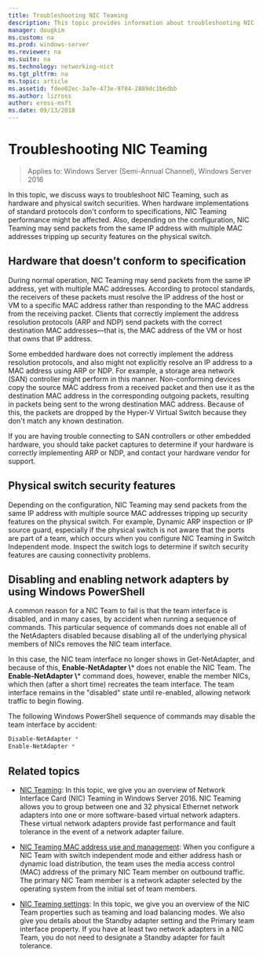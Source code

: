 ```yaml
---
title: Troubleshooting NIC Teaming
description: This topic provides information about troubleshooting NIC Teaming in Windows Server 2016.
manager: dougkim
ms.custom: na
ms.prod: windows-server
ms.reviewer: na
ms.suite: na
ms.technology: networking-nict
ms.tgt_pltfrm: na
ms.topic: article
ms.assetid: fdee02ec-3a7e-473e-9784-2889dc1b6dbb
ms.author: lizross
author: eross-msft
ms.date: 09/13/2018
---
```

# Troubleshooting NIC Teaming

>Applies to: Windows Server (Semi-Annual Channel), Windows Server 2016

In this topic, we discuss ways to troubleshoot NIC Teaming, such as hardware and physical switch securities.  When hardware implementations of standard protocols don't conform to specifications, NIC Teaming performance might be affected. Also, depending on the configuration, NIC Teaming may send packets from the same IP address with multiple MAC addresses tripping up security features on the physical switch.

  
## Hardware that doesn't conform to specification  
  
During normal operation, NIC Teaming may send packets from the same IP address, yet with multiple MAC addresses. According to protocol standards, the receivers of these packets must resolve the IP address of the host or VM to a specific MAC address rather than responding to the MAC address from the receiving packet.  Clients that correctly implement the address resolution protocols (ARP and NDP) send packets with the correct destination MAC addresses—that is, the MAC address of the VM or host that owns that IP address. 
  
Some embedded hardware does not correctly implement the address resolution protocols, and also might not explicitly resolve an IP address to a MAC address using ARP or NDP.  For example, a storage area network (SAN) controller might perform in this manner. Non-conforming devices copy the source MAC address from a received packet and then use it as the destination MAC address in the corresponding outgoing packets, resulting in packets being sent to the wrong destination MAC address. Because of this, the packets are dropped by the Hyper-V Virtual Switch because they don't match any known destination.  
  
If you are having trouble connecting to SAN controllers or other embedded hardware, you should take packet captures to determine if your hardware is correctly implementing ARP or NDP, and contact your hardware vendor for support.  

  
## Physical switch security features  
Depending on the configuration, NIC Teaming may send packets from the same IP address with multiple source MAC addresses tripping up security features on the physical switch. For example, Dynamic ARP inspection or IP source guard, especially if the physical switch is not aware that the ports are part of a team, which occurs when you configure NIC Teaming in Switch Independent mode. Inspect the switch logs to determine if switch security features are causing connectivity problems. 
  
## Disabling and enabling network adapters by using Windows PowerShell  

A common reason for a NIC Team to fail is that the team interface is disabled, and in many cases, by accident when running a sequence of commands.  This particular sequence of commands does not enable all of the NetAdapters disabled because disabling all of the underlying physical members of NICs removes the NIC team interface. 

In this case, the NIC team interface no longer shows in Get-NetAdapter, and because of this, **Enable-NetAdapter \\*** does not enable the NIC Team. The **Enable-NetAdapter \\*** command does, however, enable the member NICs, which then (after a short time) recreates the team interface. The team interface remains in the "disabled" state until re-enabled, allowing network traffic to begin flowing. 

The following Windows PowerShell sequence of commands may disable the team interface by accident:  
  
```PowerShell 
Disable-NetAdapter *  
Enable-NetAdapter *  
```  
  

  
## Related topics  
- [NIC Teaming](NIC-Teaming.md): In this topic, we give you an overview of Network Interface Card (NIC) Teaming in Windows Server 2016. NIC Teaming allows you to group between one and 32 physical Ethernet network adapters into one or more software-based virtual network adapters. These virtual network adapters provide fast performance and fault tolerance in the event of a network adapter failure.   

- [NIC Teaming MAC address use and management](NIC-Teaming-MAC-Address-Use-and-Management.md): When you configure a NIC Team with switch independent mode and either address hash or dynamic load distribution, the team uses the media access control (MAC) address of the primary NIC Team member on outbound traffic. The primary NIC Team member is a network adapter selected by the operating system from the initial set of team members.

- [NIC Teaming settings](nic-teaming-settings.md): In this topic, we give you an overview of the NIC Team properties such as teaming and load balancing modes. We also give you details about the Standby adapter setting and the Primary team interface property. If you have at least two network adapters in a NIC Team, you do not need to designate a Standby adapter for fault tolerance.
  


